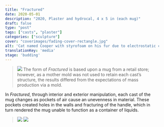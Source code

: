 ```yaml
---
title: "Fractured"
date: 2020-05-01
description: "2020, Plaster and hydrocal, 4 x 5 in (each mug)"
draft: false
type: "post"
tags: ["casts", "plaster"]
categories: ["sculpture"]
cover: "coverimages/fading-cover-rectangle.jpg"
alt: 'Cat named Cooper with styrofoam on his fur due to electrostatic charge.'
translationKey: 'media'
stage: 'budding'
---
```

><img src='../images/fractured_installation.jpg'></img>
The form of *Fractured*  is based upon a mug from a retail store; however, as a mother mold was not used to retain each cast’s structure, the results differed from the expectations of mass production via a mold.

In *Fractured*, through interior and exterior manipulation, each cast of the mug changes as pockets of air cause an unevenness in material. These pockets created holes in the walls and fracturing of the handle, which in turn rendered the mug unable to function as a container of liquids.

><img src='../images/fractured_detail1.jpg'></img>
><img src='../images/fractured_detail2.jpg'></img>
